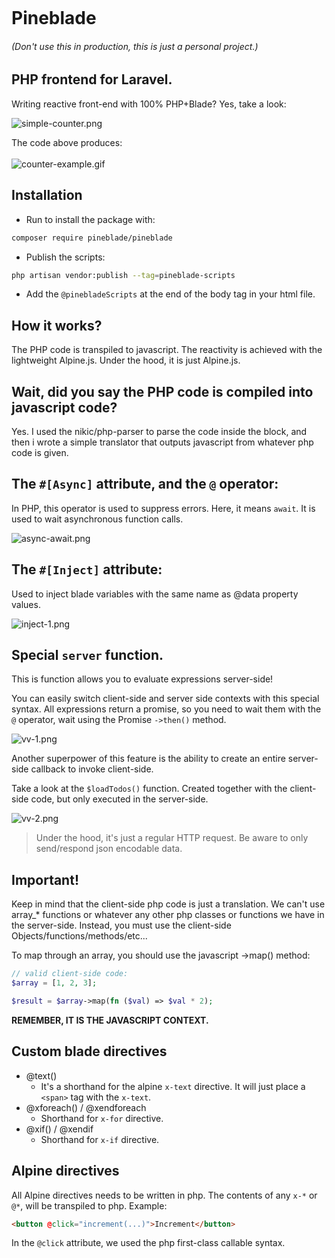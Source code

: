 <p align="center"><img src="docs/img/header-logo.svg" alt=""></p>

# Pineblade

###### (Don't use this in production, this is just a personal project.)

## PHP frontend for Laravel.

Writing reactive front-end with 100% PHP+Blade? Yes, take a look:

![simple-counter.png](docs%2Fimg%2Freadme-snaps%2Fsimple-counter.png)

The code above produces:
<br>
<br>
![counter-example.gif](docs%2Fimg%2Fcounter-example.gif)

## Installation

- Run to install the package with:

```sh
composer require pineblade/pineblade
```

- Publish the scripts:

```sh
php artisan vendor:publish --tag=pineblade-scripts
```

- Add the `@pinebladeScripts` at the end of the body tag in your html file.

## How it works?

The PHP code is transpiled to javascript. The reactivity is achieved with the lightweight Alpine.js.
Under the hood, it is just Alpine.js.

## Wait, did you say the PHP code is compiled into javascript code?

Yes. I used the nikic/php-parser to parse the code inside the block, and then i wrote a simple translator that outputs javascript from whatever php code is given.

## The `#[Async]` attribute, and the `@` operator:

In PHP, this operator is used to suppress errors. Here, it means `await`. It is used to wait asynchronous function calls.

![async-await.png](docs%2Fimg%2Freadme-snaps%2Fasync-await.png)

## The `#[Inject]` attribute:

Used to inject blade variables with the same name as @data property values.

![inject-1.png](docs%2Fimg%2Freadme-snaps%2Finject-1.png)

## Special `server` function.

This is function allows you to evaluate expressions server-side!

You can easily switch client-side and server side contexts with this special syntax.
All expressions return a promise, so you need to wait them with the `@` operator, wait using the Promise `->then()` method.

![vv-1.png](docs%2Fimg%2Freadme-snaps%2Fvv-1.png)

Another superpower of this feature is the ability to create an entire server-side callback to invoke client-side.

Take a look at the `$loadTodos()` function. Created together with the client-side code, but only executed in the server-side.

![vv-2.png](docs%2Fimg%2Freadme-snaps%2Fvv-2.png)

> Under the hood, it's just a regular HTTP request. Be aware to only send/respond json encodable data.

## Important!

Keep in mind that the client-side php code is just a translation. We can't use array\_\* functions or whatever any other php classes or functions we have in the server-side. Instead, you must use the client-side Objects/functions/methods/etc...

To map through an array, you should use the javascript ->map() method:

```php
// valid client-side code:
$array = [1, 2, 3];

$result = $array->map(fn ($val) => $val * 2);
```

**REMEMBER, IT IS THE JAVASCRIPT CONTEXT.**

## Custom blade directives

- @text()
  - It's a shorthand for the alpine `x-text` directive. It will just place a `<span>` tag with the `x-text`.
- @xforeach() / @xendforeach
  - Shorthand for `x-for` directive.
- @xif() / @xendif
  - Shorthand for `x-if` directive.

## Alpine directives

All Alpine directives needs to be written in php. The contents of any `x-*` or `@*`, will be transpiled to php. Example:

```html
<button @click="increment(...)">Increment</button>
```

In the `@click` attribute, we used the php first-class callable syntax.
